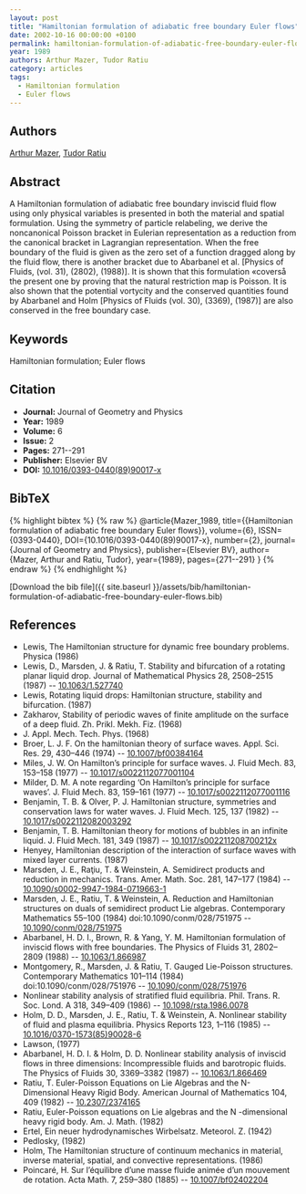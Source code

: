 ```yaml
---
layout: post
title: "Hamiltonian formulation of adiabatic free boundary Euler flows"
date: 2002-10-16 00:00:00 +0100
permalink: hamiltonian-formulation-of-adiabatic-free-boundary-euler-flows
year: 1989
authors: Arthur Mazer, Tudor Ratiu
category: articles
tags:
  - Hamiltonian formulation
  - Euler flows
---
```

 
## Authors
[Arthur Mazer](authors/arthur-mazer), [Tudor Ratiu](authors/tudor-ratiu)
 
## Abstract
A Hamiltonian formulation of adiabatic free boundary inviscid fluid flow using only physical variables is presented in both the material and spatial formulation. Using the symmetry of particle relabeling, we derive the noncanonical Poisson bracket in Eulerian representation as a reduction from the canonical bracket in Lagrangian representation. When the free boundary of the fluid is given as the zero set of a function dragged along by the fluid flow, there is another bracket due to Abarbanel et al. [Physics of Fluids, (vol. 31), (2802), (1988)]. It is shown that this formulation «coverså the present one by proving that the natural restriction map is Poisson. It is also shown that the potential vortycity and the conserved quantities found by Abarbanel and Holm [Physics of Fluids (vol. 30), (3369), (1987)] are also conserved in the free boundary case.
 
## Keywords
Hamiltonian formulation; Euler flows
 
## Citation
- **Journal:** Journal of Geometry and Physics
- **Year:** 1989
- **Volume:** 6
- **Issue:** 2
- **Pages:** 271--291
- **Publisher:** Elsevier BV
- **DOI:** [10.1016/0393-0440(89)90017-x](https://doi.org/10.1016/0393-0440(89)90017-x)
 
## BibTeX
{% highlight bibtex %}
{% raw %}
@article{Mazer_1989,
  title={{Hamiltonian formulation of adiabatic free boundary Euler flows}},
  volume={6},
  ISSN={0393-0440},
  DOI={10.1016/0393-0440(89)90017-x},
  number={2},
  journal={Journal of Geometry and Physics},
  publisher={Elsevier BV},
  author={Mazer, Arthur and Ratiu, Tudor},
  year={1989},
  pages={271--291}
}
{% endraw %}
{% endhighlight %}
 
[Download the bib file]({{ site.baseurl }}/assets/bib/hamiltonian-formulation-of-adiabatic-free-boundary-euler-flows.bib)
 
## References
- Lewis, The Hamiltonian structure for dynamic free boundary problems. Physica (1986)
- Lewis, D., Marsden, J. & Ratiu, T. Stability and bifurcation of a rotating planar liquid drop. Journal of Mathematical Physics 28, 2508–2515 (1987) -- [10.1063/1.527740](https://doi.org/10.1063/1.527740)
- Lewis, Rotating liquid drops: Hamiltonian structure, stability and bifurcation. (1987)
- Zakharov, Stability of periodic waves of finite amplitude on the surface of a deep fluid. Zh. Prikl. Mekh. Fiz. (1968)
- J. Appl. Mech. Tech. Phys. (1968)
- Broer, L. J. F. On the hamiltonian theory of surface waves. Appl. Sci. Res. 29, 430–446 (1974) -- [10.1007/bf00384164](https://doi.org/10.1007/bf00384164)
- Miles, J. W. On Hamilton’s principle for surface waves. J. Fluid Mech. 83, 153–158 (1977) -- [10.1017/s0022112077001104](https://doi.org/10.1017/s0022112077001104)
- Milder, D. M. A note regarding ‘On Hamilton’s principle for surface waves’. J. Fluid Mech. 83, 159–161 (1977) -- [10.1017/s0022112077001116](https://doi.org/10.1017/s0022112077001116)
- Benjamin, T. B. & Olver, P. J. Hamiltonian structure, symmetries and conservation laws for water waves. J. Fluid Mech. 125, 137 (1982) -- [10.1017/s0022112082003292](https://doi.org/10.1017/s0022112082003292)
- Benjamin, T. B. Hamiltonian theory for motions of bubbles in an infinite liquid. J. Fluid Mech. 181, 349 (1987) -- [10.1017/s002211208700212x](https://doi.org/10.1017/s002211208700212x)
- Henyey, Hamiltonian description of the interaction of surface waves with mixed layer currents. (1987)
- Marsden, J. E., Raţiu, T. & Weinstein, A. Semidirect products and reduction in mechanics. Trans. Amer. Math. Soc. 281, 147–177 (1984) -- [10.1090/s0002-9947-1984-0719663-1](https://doi.org/10.1090/s0002-9947-1984-0719663-1)
- Marsden, J. E., Ratiu, T. & Weinstein, A. Reduction and Hamiltonian structures on duals of semidirect product Lie algebras. Contemporary Mathematics 55–100 (1984) doi:10.1090/conm/028/751975 -- [10.1090/conm/028/751975](https://doi.org/10.1090/conm/028/751975)
- Abarbanel, H. D. I., Brown, R. & Yang, Y. M. Hamiltonian formulation of inviscid flows with free boundaries. The Physics of Fluids 31, 2802–2809 (1988) -- [10.1063/1.866987](https://doi.org/10.1063/1.866987)
- Montgomery, R., Marsden, J. & Ratiu, T. Gauged Lie-Poisson structures. Contemporary Mathematics 101–114 (1984) doi:10.1090/conm/028/751976 -- [10.1090/conm/028/751976](https://doi.org/10.1090/conm/028/751976)
- Nonlinear stability analysis of stratified fluid equilibria. Phil. Trans. R. Soc. Lond. A 318, 349–409 (1986) -- [10.1098/rsta.1986.0078](https://doi.org/10.1098/rsta.1986.0078)
- Holm, D. D., Marsden, J. E., Ratiu, T. & Weinstein, A. Nonlinear stability of fluid and plasma equilibria. Physics Reports 123, 1–116 (1985) -- [10.1016/0370-1573(85)90028-6](https://doi.org/10.1016/0370-1573(85)90028-6)
- Lawson, (1977)
- Abarbanel, H. D. I. & Holm, D. D. Nonlinear stability analysis of inviscid flows in three dimensions: Incompressible fluids and barotropic fluids. The Physics of Fluids 30, 3369–3382 (1987) -- [10.1063/1.866469](https://doi.org/10.1063/1.866469)
- Ratiu, T. Euler-Poisson Equations on Lie Algebras and the N-Dimensional Heavy Rigid Body. American Journal of Mathematics 104, 409 (1982) -- [10.2307/2374165](https://doi.org/10.2307/2374165)
- Ratiu, Euler-Poisson equations on Lie algebras and the N -dimensional heavy rigid body. Am. J. Math. (1982)
- Ertel, Ein neuer hydrodynamisches Wirbelsatz. Meteorol. Z. (1942)
- Pedlosky, (1982)
- Holm, The Hamiltonian structure of continuum mechanics in material, inverse material, spatial, and convective representations. (1986)
- Poincaré, H. Sur l’équilibre d’une masse fluide animée d’un mouvement de rotation. Acta Math. 7, 259–380 (1885) -- [10.1007/bf02402204](https://doi.org/10.1007/bf02402204)

